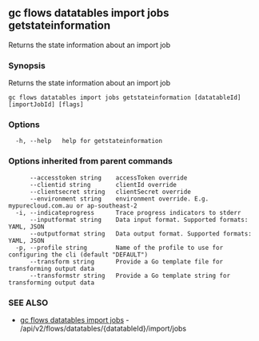 ## gc flows datatables import jobs getstateinformation

Returns the state information about an import job

### Synopsis

Returns the state information about an import job

```
gc flows datatables import jobs getstateinformation [datatableId] [importJobId] [flags]
```

### Options

```
  -h, --help   help for getstateinformation
```

### Options inherited from parent commands

```
      --accesstoken string    accessToken override
      --clientid string       clientId override
      --clientsecret string   clientSecret override
      --environment string    environment override. E.g. mypurecloud.com.au or ap-southeast-2
  -i, --indicateprogress      Trace progress indicators to stderr
      --inputformat string    Data input format. Supported formats: YAML, JSON
      --outputformat string   Data output format. Supported formats: YAML, JSON
  -p, --profile string        Name of the profile to use for configuring the cli (default "DEFAULT")
      --transform string      Provide a Go template file for transforming output data
      --transformstr string   Provide a Go template string for transforming output data
```

### SEE ALSO

* [gc flows datatables import jobs](gc_flows_datatables_import_jobs.html)	 - /api/v2/flows/datatables/{datatableId}/import/jobs


